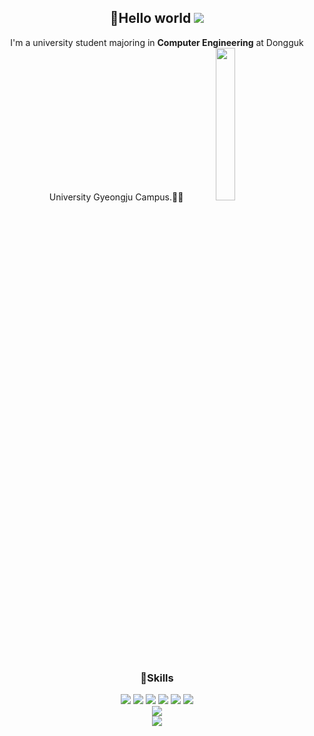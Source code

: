 <div style={{display: flex}}>
  <div aling=left>
    <div align=center>
      <strong><h2>👋Hello world </strong><img src="https://hits.seeyoufarm.com/api/count/incr/badge.svg?url=https%3A%2F%2Fgithub.com%2Fiamwotjr99&count_bg=%233DC86E&title_bg=%23555555&icon=github.svg&icon_color=%23E7E7E7&title=github&edge_flat=false" /></h2>
      I'm a university student majoring in <strong>Computer Engineering</strong> at Dongguk University Gyeongju Campus.🤞🤞
      <img src="https://img1.daumcdn.net/thumb/R1280x0/?fname=http://t1.daumcdn.net/brunch/service/user/baFr/image/42T6goM6HDWqtE3Wx4Zr6CVI_1Y.jpg" width="25%"/>
      <strong><h3>🥸Skills</h3></strong>
      <div style={{display: flex}}>
        <img src="https://img.shields.io/badge/React-61DAFB?style=flat-square&logo=React&logoColor=black" /> 
        <img src="https://img.shields.io/badge/Go-00ADD8?style=flat-square&logo=Go&logoColor=black" />
        <img src="https://img.shields.io/badge/JavaScript-F7DF1E?style=flat-square&logo=JavaScript&logoColor=white" />
        <img src="https://img.shields.io/badge/Docker-2496ED?style=flat-square&logo=Docker&logoColor=white" />
        <img src="https://img.shields.io/badge/Express-000000?style=flat-square&logo=Express&logoColor=white" />
        <img src="https://img.shields.io/badge/Node.js-339933?style=flat-square&logo=Node.js&logoColor=white" />
      </div>
    </div>
  </div>
  <div align=right>
    <div align=center>
      <div>
        <img src="https://github-readme-stats.vercel.app/api?username=iamwotjr99&show_icons=true&theme=onedark&include_all_commits=true" />
      </div>
      <div>
        <img src="https://github-readme-stats.vercel.app/api/top-langs/?username=iamwotjr99&layout=compact&theme=dark" />
      </div>
    </div>
  </div>
</div>
